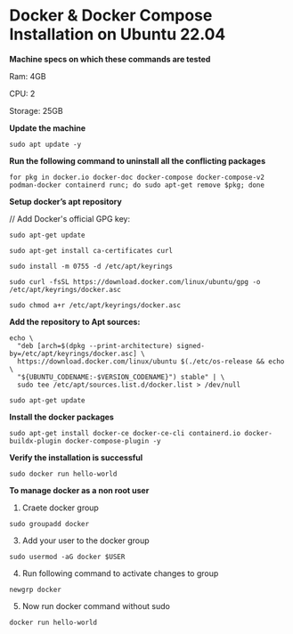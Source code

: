 # Docker & Docker Compose Installation on Ubuntu 22.04


**Machine specs on which these commands are tested**

Ram:  4GB

CPU:  2

Storage:  25GB


**Update the machine**

`sudo apt update -y`



**Run the following command to uninstall all the conflicting packages**

`for pkg in docker.io docker-doc docker-compose docker-compose-v2 podman-docker containerd runc; do sudo apt-get remove $pkg; done`




**Setup docker’s apt repository**

// Add Docker's official GPG key:

```
sudo apt-get update

sudo apt-get install ca-certificates curl

sudo install -m 0755 -d /etc/apt/keyrings

sudo curl -fsSL https://download.docker.com/linux/ubuntu/gpg -o /etc/apt/keyrings/docker.asc

sudo chmod a+r /etc/apt/keyrings/docker.asc
```


**Add the repository to Apt sources:**
```
echo \
  "deb [arch=$(dpkg --print-architecture) signed-by=/etc/apt/keyrings/docker.asc] \
  https://download.docker.com/linux/ubuntu $(./etc/os-release && echo \
  "${UBUNTU_CODENAME:-$VERSION_CODENAME}") stable" | \ 
  sudo tee /etc/apt/sources.list.d/docker.list > /dev/null
```


`sudo apt-get update`




**Install the docker packages**

`sudo apt-get install docker-ce docker-ce-cli containerd.io docker-buildx-plugin docker-compose-plugin -y`






**Verify the installation is successful**

`sudo docker run hello-world`




**To manage docker as a non root user**

1. Craete docker group

`sudo groupadd docker`

3. Add your user to the docker group

`sudo usermod -aG docker $USER`

4. Run following command to activate changes to group

`newgrp docker`

5. Now run docker command without sudo

`docker run hello-world`
